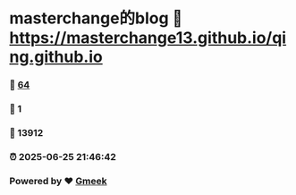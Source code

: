 # masterchange的blog :link: https://masterchange13.github.io/qing.github.io 
### :page_facing_up: [64](https://masterchange13.github.io/qing.github.io/tag.html) 
### :speech_balloon: 1 
### :hibiscus: 13912 
### :alarm_clock: 2025-06-25 21:46:42 
### Powered by :heart: [Gmeek](https://github.com/Meekdai/Gmeek)

